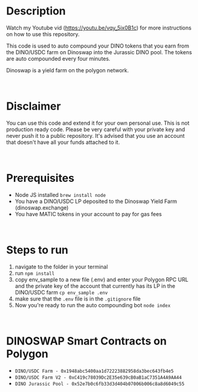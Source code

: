 # Description
Watch my Youtube vid (https://youtu.be/vqy_5ix0B1c) for more instructions on how to use this repository.

This code is used to auto compound your DINO tokens that you earn from the DINO/USDC farm on Dinoswap into the Jurassic DINO pool. The tokens are auto compounded every four minutes.

Dinoswap is a yield farm on the polygon network.


<br>

# Disclaimer
You can use this code and extend it for your own personal use.
This is not production ready code.
Please be very careful with your private key and never push it to a public repository. It's advised that you use an account that doesn't have all your funds attached to it. 

<br>

# Prerequisites
- Node JS installed `brew install node`
- You have a DINO/USDC LP deposited to the Dinoswap Yield Farm (dinoswap.exchange)
- You have MATIC tokens in your account to pay for gas fees 

<br>

# Steps to run
1. navigate to the folder in your terminal
2. run `npm install`
3. copy env_sample to a new file (.env) and enter your Polygon RPC URL and the private key of the account that currently has its LP in the DINO/USDC farm `cp env_sample .env`
4. make sure that the `.env` file is in the `.gitignore` file
5. Now you're ready to run the auto compounding bot `node index`

<br>

# DINOSWAP Smart Contracts on Polygon
- `DINO/USDC Farm - 0x1948abc5400aa1d72223882958da3bec643fb4e5`
- `DINO/USDC Farm V2 - 0xC419c78039Dc2E35e639cB0aB1aC7351A4A9AA44`
- `DINO Jurassic Pool - 0x52e7b0c6fb33d3d404b07006b006c8a8d6049c55`
